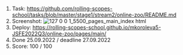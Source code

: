 1. Task: https://github.com/rolling-scopes-school/tasks/blob/master/stage1/stream2/online-zoo/README.md
2. Screenshot:
![127 0 0 1_5500_pages_main_index html](https://user-images.githubusercontent.com/105849327/201540301-8c4c05fa-91df-4a46-8203-69f55f430e0c.png)
3. Deploy: https://rolling-scopes-school.github.io/mkoroleva5-JSFE2022Q3/online-zoo/pages/main/
4. Done 25.09.2022 / deadline 27.09.2022
5. Score: 100 / 100
